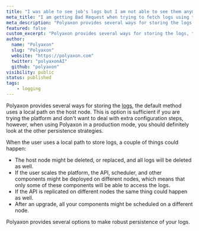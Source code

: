 ```yaml
---
title: "I was able to see job's logs but I am not able to see them anymore."
meta_title: "I am getting Bad Request when trying to fetch logs using the web UI or using the CLI - FAQ"
meta_description: "Polyaxon provides several ways for storing the logs, the default method uses a local path on the host node."
featured: false
custom_excerpt: "Polyaxon provides several ways for storing the logs, the default method uses a local path on the host node."
author:
  name: "Polyaxon"
  slug: "Polyaxon"
  website: "https://polyaxon.com"
  twitter: "polyaxonAI"
  github: "polyaxon"
visibility: public
status: published
tags:
    - logging
---
```


Polyaxon provides several ways for storing the [logs](/docs/setup/connections/artifacts/), the default method uses a local path on the host node. 
This is option is sufficient if you are trying the platform and don't want to deal with extra configuration steps, however, when using Polyaxon in a production mode, 
you should definitely look at the other persistence strategies.

When the user uses a local path to store logs, a couple of things could happen:
 * The host node might be deleted, or replaced, and all logs will be deleted as well.
 * If the user scales the platform, the API, scheduler, and other components might be deployed on different nodes, which means that only some of these components will be able to access the logs.
 * If the API is replicated on different nodes the same thing could happen as well.
 * After an upgrade, all your components might be scheduled on a different node.
 
Polyaxon provides several options to make robust persistence of your logs.   

